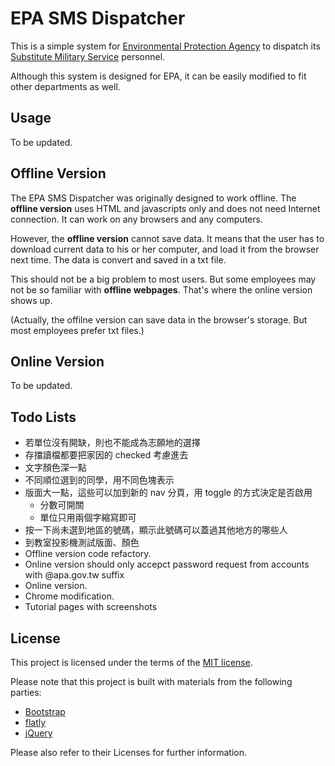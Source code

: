 # EPA SMS Dispatcher

This is a simple system for [Environmental Protection Agency](http://www.epa.gov.tw/mp.asp) to dispatch its [Substitute Military Service](https://en.wikipedia.org/wiki/Alternative_civilian_service) personnel.

Although this system is designed for EPA, it can be easily modified to fit other departments as well.


## Usage

To be updated.


## Offline Version

The EPA SMS Dispatcher was originally designed to work offline.
The **offline version** uses HTML and javascripts only and does not need Internet connection.
It can work on any browsers and any computers.

However, the **offline version** cannot save data.
It means that the user has to download current data to his or her computer, and load it from the browser next time. The data is convert and saved in a txt file.

This should not be a big problem to most users.
But some employees may not be so familiar with **offline webpages**.
That's where the online version shows up.

(Actually, the offilne version can save data in the browser's storage. But most employees prefer txt files.)


## Online Version

To be updated.


## Todo Lists

- 若單位沒有開缺，則也不能成為志願地的選擇
- 存擋讀檔都要把家因的 checked 考慮進去
- 文字顏色深一點
- 不同順位選到的同學，用不同色塊表示
- 版面大一點，這些可以加到新的 nav 分頁，用 toggle 的方式決定是否啟用
  - 分數可開關
  - 單位只用兩個字縮寫即可
- 按一下尚未選到地區的號碼，顯示此號碼可以蓋過其他地方的哪些人
- 到教室投影機測試版面、顏色
- Offline version code refactory.
- Online version should only accepct password request from accounts with @apa.gov.tw suffix
- Online version.
- Chrome modification.
- Tutorial pages with screenshots


## License

This project is licensed under the terms of the [MIT license](http://opensource.org/licenses/MIT).

Please note that this project is built with materials from the following parties:

- [Bootstrap](http://getbootstrap.com/)
- [flatly](http://bootswatch.com/flatly/)
- [jQuery](https://jquery.com/)

Please also refer to their Licenses for further information.

